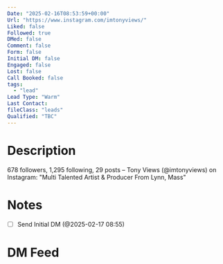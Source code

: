 ```yaml
---
Date: "2025-02-16T08:53:59+00:00"
Url: "https://www.instagram.com/imtonyviews/"
Liked: false
Followed: true
DMed: false
Comment: false
Form: false
Initial DM: false
Engaged: false
Lost: false
Call Booked: false
tags:
  - "lead"
Lead Type: "Warm"
Last Contact:
fileClass: "leads"
Qualified: "TBC"
---
```

# Description
678 followers, 1,295 following, 29 posts – Tony Views (@imtonyviews) on Instagram: "Multi Talented Artist & Producer 
From Lynn, Mass"
# Notes
- [ ] Send Initial DM (@2025-02-17 08:55)
# DM Feed